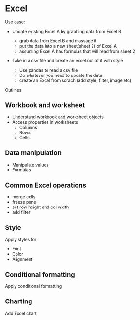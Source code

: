 # Excel


Use case:

- Update existing Excel A by grabbing data from Excel B
  - grab data from Excel B and massage it
  - put the data into a new sheet(sheet 2) of Excel A
  - assuming Excel A has formulas that will read from sheet 2
  
- Take in a csv file and create an excel out of it with style
  - Use pandas to read a csv file
  - Do whatever you need to update the data
  - create an Excel from scrach (add style, filter, image etc)


Outlines

## Workbook and worksheet

- Understand workbook and worksheet objects
- Access properties in worksheets
  - Columns
  - Rows
  - Cells
  
## Data manipulation
- Manipulate values
- Formulas 


## Common Excel operations
  - merge cells
  - freeze pane
  - set row height and col width
  - add filter
  
## Style
Apply styles for 
  - Font
  - Color
  - Alignment
  
## Conditional formatting
Apply conditional formatting


## Charting 
Add Excel chart 
  
 



